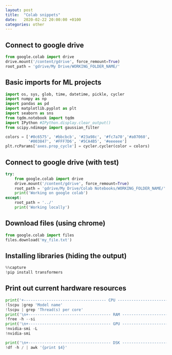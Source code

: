 ```yaml
---
layout: post
title:  "Colab snippets"
date:   2020-02-22 20:00:00 +0100
categories: other
---
```


## Connect to google drive
```python
from google.colab import drive
drive.mount('/content/gdrive', force_remount=True)
root_path = 'gdrive/My Drive/WORKING_FOLDER_NAME/'
```

## Basic imports for ML projects
```python
import os, sys, glob, time, datetime, pickle, cycler
import numpy as np
import pandas as pd
import matplotlib.pyplot as plt
import seaborn as sns
from tqdm.notebook import tqdm
import IPython #IPython.display.clear_output()
from scipy.ndimage import gaussian_filter

colors = ['#0c6575', '#bbcbcb', '#23a98c', '#fc7a70','#a07060',
          '#003847', '#FFF7D6', '#5CA4B5', '#eeeeee']
plt.rcParams['axes.prop_cycle'] = cycler.cycler(color = colors)
```


## Connect to google drive (with test)
```python
try:
    from google.colab import drive
    drive.mount('/content/gdrive', force_remount=True)
    root_path = 'gdrive/My Drive/Colab Notebooks/WORKING_FOLDER_NAME/'
    print('Working on google colab')
except:
    root_path = '../'
    print('Working locally')
```

## Download files (using chrome)
```python
from google.colab import files
files.download('my_file.txt') 
```

## Installing libraries (hiding the output)
```python
%%capture
!pip install transformers
```

## Print out current hardware resources
```python
print('+------------------------------------ CPU ------------------------------------+')
!lscpu |grep 'Model name'
!lscpu | grep 'Thread(s) per core'
print('\n+------------------------------------ RAM ------------------------------------+')
!free -h --si
print('\n+------------------------------------ GPU ------------------------------------+')
!nvidia-smi -L
!nvidia-smi

print('\n+------------------------------------ DSK ------------------------------------+')
!df -h / | awk '{print $4}'
```
